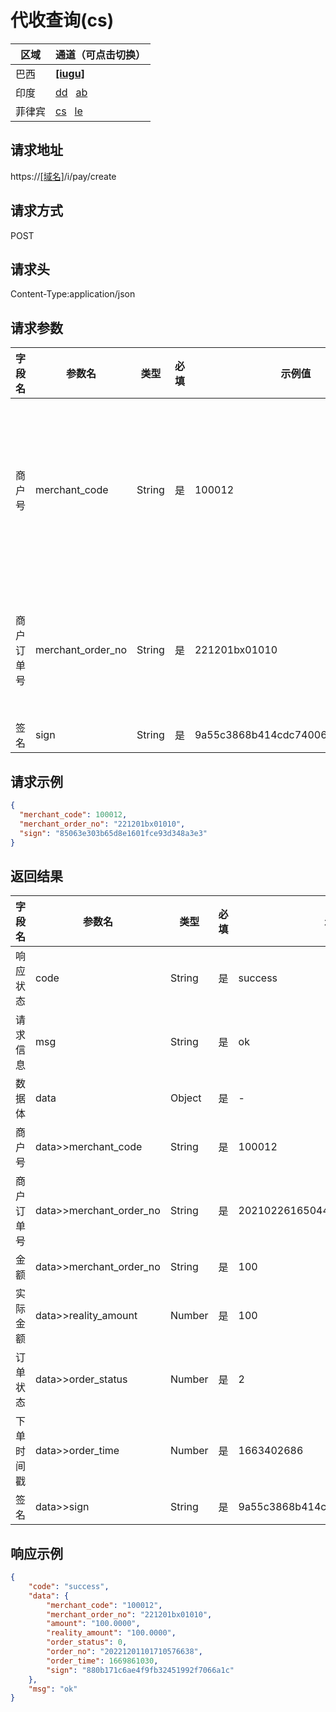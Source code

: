 
# 代收查询(cs)

| 区域 | 通道（可点击切换） |
| --- | --- |
| 巴西 | **<u>[iugu]</u>** |
| 印度 | [dd](代收(dd).html)&nbsp;&nbsp; [ab](代收(ab).html) |
| 菲律宾 | [cs](代收(cs).html)&nbsp;&nbsp; [le](代收(le).html) |

## 请求地址
https://[[域名]](../help/区域域名.html)/i/pay/create

## 请求方式
POST

## 请求头
Content-Type:application/json

## 请求参数

| 字段名 | 参数名 | 类型  | 必填  | 示例值 | 描述  |
|--|-----|-----|-----|-----|-----|
|商户号 |	merchant_code	|String	|是	|100012	|商户后台分配的商户号(商户系统->账户信息获取)|
|商户订单号 |	merchant_order_no|	String|	是	|221201bx01010|	商户系统商户订单号，要求32个字符内|
|签名|	sign|	String|	是|	9a55c3868b414cdc740068420a2d3q00|[签名算法](../rule/签名算法.html)|

## 请求示例

```json
{
  "merchant_code": 100012,
  "merchant_order_no": "221201bx01010",
  "sign": "85063e303b65d8e1601fce93d348a3e3"
}
```

## 返回结果

|字段名|参数名|类型|必填|示例值|描述|
|-----|-------------------------|-----|-----|-----|-----|
|响应状态|code|String|是|success|success/fail/error|
|请求信息|msg|String|是|ok|返回的请求信息|
|数据体|data|Object|是|-|以下为数据体属性|
|商户号|data>>merchant_code|String|是|100012|商户后台分配的商户号(商户系统->账户信息获取)|
|商户订单号|data>>merchant_order_no|String|是|20210226165044236|商户系统商户订单号，要求32个字符内|
|金额|data>>merchant_order_no |	String|	是|100|单位(元)|
|实际金额|data>>reality_amount|Number|是|100|单位(元)|
|订单状态|data>>order_status|Number|是|2|参数说明|
|下单时间戳|data>>order_time|Number|是|1663402686 |精确到秒|
|签名|data>>sign|String|是|9a55c3868b414cdc740068420a2d3q00|[签名算法](../rule/签名算法.html)|


## 响应示例

```json
{
    "code": "success",
    "data": {
        "merchant_code": "100012",
        "merchant_order_no": "221201bx01010",
        "amount": "100.0000",
        "reality_amount": "100.0000",
        "order_status": 0,
        "order_no": "20221201101710576638",
        "order_time": 1669861030,
        "sign": "880b171c6ae4f9fb32451992f7066a1c"
    },
    "msg": "ok"
}
```